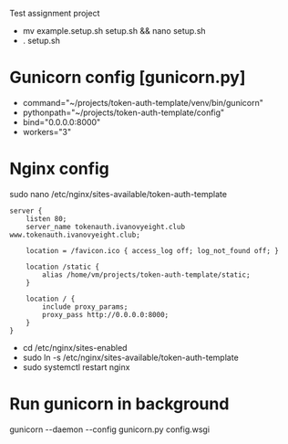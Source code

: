 Test assignment project

- mv example.setup.sh setup.sh && nano setup.sh
- . setup.sh

# Gunicorn config [gunicorn.py]
- command="~/projects/token-auth-template/venv/bin/gunicorn"
- pythonpath="~/projects/token-auth-template/config"
- bind="0.0.0.0:8000"
- workers="3"

# Nginx config
sudo nano /etc/nginx/sites-available/token-auth-template

    server {
        listen 80;
        server_name tokenauth.ivanovyeight.club www.tokenauth.ivanovyeight.club;

        location = /favicon.ico { access_log off; log_not_found off; }

        location /static {
            alias /home/vm/projects/token-auth-template/static;
        }

        location / {
            include proxy_params;
            proxy_pass http://0.0.0.0:8000;
        }
    }

- cd /etc/nginx/sites-enabled
- sudo ln -s /etc/nginx/sites-available/token-auth-template
- sudo systemctl restart nginx
# Run gunicorn in background
gunicorn --daemon --config gunicorn.py config.wsgi
